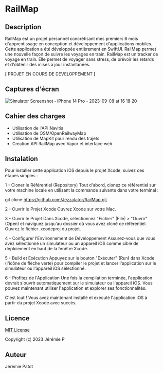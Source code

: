 # RailMap

## Description

RailMap est un projet personnel concrétisant mes premiers 6 mois d'apprentissage en conception et développement d'applications mobiles. Cette application a été développée entièrement en SwiftUI.
RailMap permet une nouvelle façon de suivre les voyages en train.
RailMap est un tracker de voyage en train. Elle permet de voyager sans stress, de prévoir les retards et d'obtenir des mises à jour instantanées.

[ PROJET EN COURS DE DEVELOPPEMENT ]

## Captures d'écran


![Simulator Screenshot - iPhone 14 Pro - 2023-09-08 at 16 18 20](https://github.com/Jezzatator/RailMap/assets/84284069/6d8ee4c8-67bd-4dbb-a326-57667d574853)

## Cahier des charges 

- Utilisation de l'API Navitia
- Utilisation de OSM/OpenRailwayMap
- Utilisation de MapKit pour rendu des trajets
- Creation API RailMap avec Vapor et interface web


## Instalation

Pour installer cette application iOS depuis le projet Xcode, suivez ces étapes simples :

1 - Cloner le Référentiel (Repository)
Tout d'abord, clonez ce référentiel sur votre machine locale en utilisant la commande suivante dans votre terminal :

git clone https://github.com/Jezzatator/RailMap.git

2 - Ouvrir le Projet Xcode
Ouvrez Xcode sur votre Mac.

3 - Ouvrir le Projet
Dans Xcode, sélectionnez "Fichier" (File) > "Ouvrir" (Open) et naviguez jusqu'au dossier où vous avez cloné ce référentiel. Ouvrez le fichier .xcodeproj du projet.

4 - Configurer l'Environnement de Développement
Assurez-vous que vous avez sélectionné un simulateur ou un appareil iOS comme cible de déploiement en haut de la fenêtre Xcode.

5 - Build et Exécution
Appuyez sur le bouton "Exécuter" (Run) dans Xcode (l'icône de flèche verte) pour compiler le projet et lancer l'application sur le simulateur ou l'appareil iOS sélectionné.

6 - Profitez de l'Application
Une fois la compilation terminée, l'application devrait s'ouvrir automatiquement sur le simulateur ou l'appareil iOS. Vous pouvez maintenant utiliser l'application et explorer ses fonctionnalités.

C'est tout ! Vous avez maintenant installé et exécuté l'application iOS à partir du projet Xcode avec succès.

## Licence

[MIT License](https://choosealicense.com/licenses/mit/)

Copyright (c) 2023 Jérémie P 

## Auteur

Jérémie Patot
